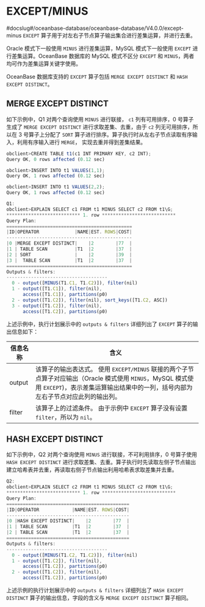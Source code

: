 EXCEPT/MINUS 
=================================
#docslug#/oceanbase-database/oceanbase-database/V4.0.0/except-minus
`EXCEPT` 算子用于对左右子节点算子输出集合进行差集运算，并进行去重。

Oracle 模式下一般使用 `MINUS` 进行差集运算，MySQL 模式下一般使用 `EXCEPT` 进行差集运算。OceanBase 数据库的 MySQL 模式不区分 `EXCEPT` 和 `MINUS`，两者均可作为差集运算关键字使用。

OceanBase 数据库支持的 `EXCEPT` 算子包括 `MERGE EXCEPT DISTINCT` 和 `HASH EXCEPT DISTINCT`。

MERGE EXCEPT DISTINCT 
------------------------------------------

如下示例中，Q1 对两个查询使用 `MINUS` 进行联接， `c1` 列有可用排序，0 号算子生成了 `MERGE EXCEPT DISTINCT` 进行求取差集、去重，由于 `c2` 列无可用排序，所以在 3 号算子上分配了 `SORT` 算子进行排序。算子执行时从左右子节点读取有序输入，利用有序输入进行 `MERGE`， 实现去重并得到差集结果。

```javascript
obclient>CREATE TABLE t1(c1 INT PRIMARY KEY, c2 INT);
Query OK, 0 rows affected (0.12 sec)

obclient>INSERT INTO t1 VALUES(1,1);
Query OK, 1 rows affected (0.12 sec)

obclient>INSERT INTO t1 VALUES(2,2);
Query OK, 1 rows affected (0.12 sec)

Q1: 
obclient>EXPLAIN SELECT c1 FROM t1 MINUS SELECT c2 FROM t1\G;
*************************** 1. row ***************************
Query Plan:
==============================================
|ID|OPERATOR             |NAME|EST. ROWS|COST|
----------------------------------------------
|0 |MERGE EXCEPT DISTINCT|    |2        |77  |
|1 | TABLE SCAN          |T1  |2        |37  |
|2 | SORT                |    |2        |39  |
|3 |  TABLE SCAN         |T1  |2        |37  |
==============================================
Outputs & filters: 
-------------------------------------
  0 - output([MINUS(T1.C1, T1.C2)]), filter(nil)
  1 - output([T1.C1]), filter(nil), 
      access([T1.C1]), partitions(p0)
  2 - output([T1.C2]), filter(nil), sort_keys([T1.C2, ASC])
  3 - output([T1.C2]), filter(nil), 
      access([T1.C2]), partitions(p0)
```



上述示例中，执行计划展示中的 `outputs & filters` 详细列出了 `EXCEPT` 算子的输出信息如下：


| **信息名称** |                                                                 **含义**                                                                  |
|----------|-----------------------------------------------------------------------------------------------------------------------------------------|
| output   | 该算子的输出表达式。 使用 `EXCEPT/MINUS` 联接的两个子节点算子对应输出（Oracle 模式使用 `MINUS`，MySQL 模式使用 `EXCEPT`)，表示差集运算输出结果中的一列，括号内部为左右子节点对应此列的输出列。 |
| filter   | 该算子上的过滤条件。 由于示例中 `EXCEPT` 算子没有设置 `filter`，所以为 `nil`。                                                                    |



HASH EXCEPT DISTINCT 
-----------------------------------------

如下示例中，Q2 对两个查询使用 `MINUS` 进行联接，不可利用排序，0 号算子使用 `HASH EXCEPT DISTINCT` 进行求取差集、去重。算子执行时先读取左侧子节点输出建立哈希表并去重，再读取右侧子节点输出利用哈希表求取差集并去重。

```javascript
Q2: 
obclient>EXPLAIN SELECT c2 FROM t1 MINUS SELECT c2 FROM t1\G;
*************************** 1. row ***************************
Query Plan:
=============================================
|ID|OPERATOR            |NAME|EST. ROWS|COST|
---------------------------------------------
|0 |HASH EXCEPT DISTINCT|    |2        |77  |
|1 | TABLE SCAN         |T1  |2        |37  |
|2 | TABLE SCAN         |T1  |2        |37  |
=============================================
Outputs & filters: 
-------------------------------------
  0 - output([MINUS(T1.C2, T1.C2)]), filter(nil)
  1 - output([T1.C2]), filter(nil), 
      access([T1.C2]), partitions(p0)
  2 - output([T1.C2]), filter(nil), 
      access([T1.C2]), partitions(p0)
```



上述示例的执行计划展示中的 `outputs & filters` 详细列出了 `HASH EXCEPT DISTINCT` 算子的输出信息，字段的含义与 `MERGE EXCEPT DISTINCT` 算子相同。
